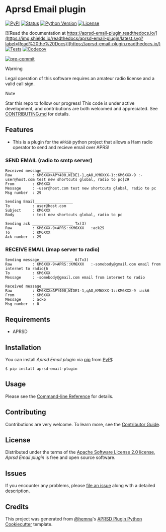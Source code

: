 # Aprsd Email plugin

[![PyPI](https://img.shields.io/pypi/v/aprsd-email-plugin.svg)](https://pypi.org/project/aprsd-email-plugin/)
[![Status](https://img.shields.io/pypi/status/aprsd-email-plugin.svg)](https://pypi.org/project/aprsd-email-plugin/)
[![Python Version](https://img.shields.io/pypi/pyversions/aprsd-email-plugin)](https://pypi.org/project/aprsd-email-plugin)
[![License](https://img.shields.io/pypi/l/aprsd-email-plugin)](https://opensource.org/licenses/Apache%20Software%20License%202.0)

[![Read the documentation at https://aprsd-email-plugin.readthedocs.io/](https://img.shields.io/readthedocs/aprsd-email-plugin/latest.svg?label=Read%20the%20Docs)](https://aprsd-email-plugin.readthedocs.io/)
[![Tests](https://github.com/hemna/aprsd-email-plugin/workflows/Tests/badge.svg)](https://github.com/hemna/aprsd-email-plugin/actions?workflow=Tests)
[![Codecov](https://codecov.io/gh/hemna/aprsd-email-plugin/branch/main/graph/badge.svg)](https://codecov.io/gh/hemna/aprsd-email-plugin)

[![pre-commit](https://img.shields.io/badge/pre--commit-enabled-brightgreen?logo=pre-commit&logoColor=white)](https://github.com/pre-commit/pre-commit)

> [!WARNING]
> Legal operation of this software requires an amateur radio license and a valid call sign.

> [!NOTE]
> Star this repo to follow our progress! This code is under active development, and contributions are both welcomed and appreciated. See [CONTRIBUTING.md](<https://github.com/craigerl/aprsd/blob/master/CONTRIBUTING.md>) for details.

## Features

-   This is a plugin for the `APRSD` python project that allows a Ham radio operator to send and recieve email over APRS!


### SEND EMAIL (radio to smtp server)

    Received message______________
    Raw         : KM6XXX>APY400,WIDE1-1,qAO,KM6XXX-1::KM6XXX-9 :-user@host.com test new shortcuts global, radio to pc{29
    From        : KM6XXX
    Message     : -user@host.com test new shortcuts global, radio to pc
    Msg number  : 29

    Sending Email_________________
    To          : user@host.com
    Subject     : KM6XXX
    Body        : test new shortcuts global, radio to pc

    Sending ack __________________ Tx(3)
    Raw         : KM6XXX-9>APRS::KM6XXX   :ack29
    To          : KM6XXX
    Ack number  : 29

### RECEIVE EMAIL (imap server to radio)

    Sending message_______________ 6(Tx3)
    Raw         : KM6XXX-9>APRS::KM6XXX   :-somebody@gmail.com email from internet to radio{6
    To          : KM6XXX
    Message     : -somebody@gmail.com email from internet to radio

    Received message______________
    Raw         : KM6XXX>APY400,WIDE1-1,qAO,KM6XXX-1::KM6XXX-9 :ack6
    From        : KM6XXX
    Message     : ack6
    Msg number  : 0


## Requirements

-   APRSD

## Installation

You can install *Aprsd Email plugin* via [pip](https://pip.pypa.io/)
from [PyPI](https://pypi.org/):

``` console
$ pip install aprsd-email-plugin
```

## Usage

Please see the [Command-line
Reference](https://aprsd-email-plugin.readthedocs.io/en/latest/usage.html)
for details.

## Contributing

Contributions are very welcome. To learn more, see the [Contributor
Guide](CONTRIBUTING.rst).

## License

Distributed under the terms of the [Apache Software License 2.0
license](https://opensource.org/licenses/Apache%20Software%20License%202.0),
*Aprsd Email plugin* is free and open source software.

## Issues

If you encounter any problems, please [file an
issue](https://github.com/hemna/aprsd-email-plugin/issues) along with a
detailed description.

## Credits

This project was generated from [\@hemna](https://github.com/hemna)\'s
[APRSD Plugin Python
Cookiecutter](https://github.com/hemna/cookiecutter-aprsd-plugin)
template.
